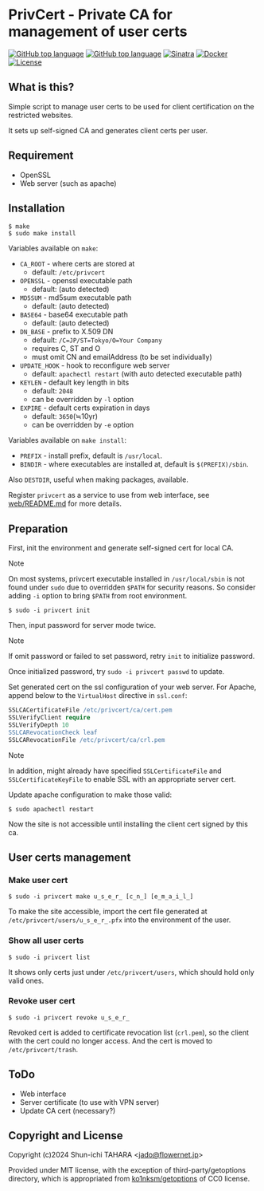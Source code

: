 PrivCert - Private CA for management of user certs
==================================================

[![GitHub top language](https://img.shields.io/github/languages/top/jado4810/privcert.svg)](https://github.com/jado4810/privcert/search?l=Shell)
[![GitHub top language](https://img.shields.io/github/languages/top/jado4810/privcert.svg)](https://github.com/jado4810/privcert/search?l=Ruby)
[![Sinatra](https://img.shields.io/badge/-Sinatra-000.svg?logo=Ruby%20Sinatra&logoColor=fff)](https://github.com/sinatra)
[![Docker](https://img.shields.io/badge/-Docker-2496ed.svg?logo=Docker&logoColor=fff)](https://github.com/docker)
[![License](https://img.shields.io/github/license/jado4810/privcert.svg)](https://github.com/jado4810/privcert/blob/main/LICENSE.txt)

What is this?
-------------

Simple script to manage user certs to be used for client certification on the
restricted websites.

It sets up self-signed CA and generates client certs per user.

Requirement
-----------

* OpenSSL
* Web server (such as apache)

Installation
------------

```console
$ make
$ sudo make install
```

Variables available on `make`:

* `CA_ROOT` - where certs are stored at
    * default: `/etc/privcert`
* `OPENSSL` - openssl executable path
    * default: (auto detected)
* `MD5SUM` - md5sum executable path
    * default: (auto detected)
* `BASE64` - base64 executable path
    * default: (auto detected)
* `DN_BASE` - prefix to X.509 DN
    * default: `/C=JP/ST=Tokyo/O=Your Company`
    * requires C, ST and O
    * must omit CN and emailAddress (to be set individually)
* `UPDATE_HOOK` - hook to reconfigure web server
    * default: `apachectl restart` (with auto detected executable path)
* `KEYLEN` - default key length in bits
    * default: `2048`
    * can be overridden by `-l` option
* `EXPIRE` - default certs expiration in days
    * default: `3650`(≒10yr)
    * can be overridden by `-e` option

Variables available on `make install`:

* `PREFIX` - install prefix, default is `/usr/local`.
* `BINDIR` - where executables are installed at, default is `$(PREFIX)/sbin`.

Also `DESTDIR`, useful when making packages, available.

Register `privcert` as a service to use from web interface, see
[web/README.md](./web/README.md) for more details.

Preparation
-----------

First, init the environment and generate self-signed cert for local CA.

> [!NOTE]
> On most systems, privcert executable installed in `/usr/local/sbin` is not
> found under `sudo` due to overridden `$PATH` for security reasons.
> So consider adding `-i` option to bring `$PATH` from root environment.

```console
$ sudo -i privcert init
```

Then, input password for server mode twice.

> [!NOTE]
> If omit password or failed to set password, retry `init` to initialize
> password.
>
> Once initialized password, try `sudo -i privcert passwd` to update.

Set generated cert on the ssl configuration of your web server.
For Apache, append below to the `VirtualHost` directive in `ssl.conf`:

```apache
SSLCACertificateFile /etc/privcert/ca/cert.pem
SSLVerifyClient require
SSLVerifyDepth 10
SSLCARevocationCheck leaf
SSLCARevocationFile /etc/privcert/ca/crl.pem
```

> [!NOTE]
> In addition, might already have specified `SSLCertificateFile` and
> `SSLCertificateKeyFile` to enable SSL with an appropriate server cert.

Update apache configuration to make those valid:

```console
$ sudo apachectl restart
```

Now the site is not accessible until installing the client cert signed by this
ca.

User certs management
---------------------

### Make user cert

```console
$ sudo -i privcert make u̲s̲e̲r̲ [c̲n̲] [e̲m̲a̲i̲l̲]
```

To make the site accessible, import the cert file generated at
`/etc/privcert/users/u̲s̲e̲r̲.pfx` into the environment of the user.

### Show all user certs

```console
$ sudo -i privcert list
```

It shows only certs just under `/etc/privcert/users`, which should hold only
valid ones.

### Revoke user cert

```console
$ sudo -i privcert revoke u̲s̲e̲r̲
```

Revoked cert is added to certificate revocation list (`crl.pem`), so the client
with the cert could no longer access.
And the cert is moved to `/etc/privcert/trash`.

ToDo
----

* Web interface
* Server certificate (to use with VPN server)
* Update CA cert (necessary?)

Copyright and License
---------------------

Copyright (c)2024 Shun-ichi TAHARA &lt;jado@flowernet.jp&gt;

Provided under MIT license, with the exception of third-party/getoptions
directory, which is appropriated from
[ko1nksm/getoptions](https://github.com/ko1nksm/getoptions) of CC0 license.
